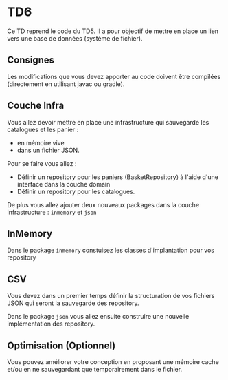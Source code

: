 # TD6

Ce TD reprend le code du TD5. Il a pour objectif de mettre en place un lien vers une base de données (système de fichier).

## Consignes

Les modifications que vous devez apporter au code doivent être compilées (directement en utilisant javac ou gradle).

## Couche Infra

Vous allez devoir mettre en place une infrastructure qui sauvegarde les catalogues et les panier :
* en mémoire vive
* dans un fichier JSON.

Pour se faire vous allez :
* Définir un repository pour les paniers (BasketRepository) à l'aide d'une interface dans la couche domain
* Définir un repository pour les catalogues. 
  
De plus vous allez ajouter deux nouveaux packages dans la couche infrastructure : `inmemory` et `json`

## InMemory

Dans le package `inmemory` constuisez les classes d'implantation pour vos repository

## CSV

Vous devez dans un premier temps définir la structuration de vos fichiers JSON qui seront la sauvegarde des repository. 

Dans le package `json` vous allez ensuite construire une nouvelle implémentation des repository.


## Optimisation (Optionnel)

Vous pouvez améliorer votre conception en proposant une mémoire cache et/ou en ne sauvegardant que temporairement dans le fichier.
